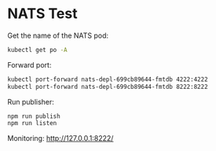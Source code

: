 # NATS Test

Get the name of the NATS pod:

```bash
kubectl get po -A
```

Forward port:

```bash
kubectl port-forward nats-depl-699cb89644-fmtdb 4222:4222
kubectl port-forward nats-depl-699cb89644-fmtdb 8222:8222
```

Run publisher:

```bash
npm run publish
npm run listen
```

Monitoring: http://127.0.0.1:8222/
